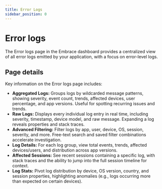 ```yaml
---
title: Error Logs
sidebar_position: 0
---
```


# Error logs

The Error logs page in the Embrace dashboard provides a centralized view of all error logs emitted by your application, with a focus on error-level logs.

## Page details

Key information on the Error logs page includes:

- **Aggregated Logs:** Groups logs by wildcarded message patterns, showing severity, event count, trends, affected devices, user percentage, and app versions. Useful for spotting recurring issues and trends.
- **Raw Logs:** Displays every individual log entry in real time, including severity, timestamp, device model, and raw message. Expanding a log reveals properties and stack traces.
- **Advanced Filtering:** Filter logs by app, user, device, OS, session, severity, and more. Free-text search and saved filter combinations accelerate investigation.
- **Log Details:** For each log group, view total events, trends, affected devices/users, and distribution across app versions.
- **Affected Sessions:** See recent sessions containing a specific log, with stack traces and the ability to jump into the full session timeline for context.
- **Log Stats:** Pivot log distribution by device, OS version, country, and session properties, highlighting anomalies (e.g., logs occurring more than expected on certain devices).